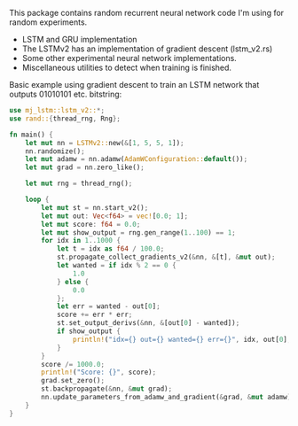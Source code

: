 This package contains random recurrent neural network code I'm using for random
experiments.

  * LSTM and GRU implementation
  * The LSTMv2 has an implementation of gradient descent (lstm\_v2.rs)
  * Some other experimental neural network implementations.
  * Miscellaneous utilities to detect when training is finished.

Basic example using gradient descent to train an LSTM network that outputs
01010101 etc. bitstring:

```rust
use mj_lstm::lstm_v2::*;
use rand::{thread_rng, Rng};

fn main() {
    let mut nn = LSTMv2::new(&[1, 5, 5, 1]);
    nn.randomize();
    let mut adamw = nn.adamw(AdamWConfiguration::default());
    let mut grad = nn.zero_like();

    let mut rng = thread_rng();

    loop {
        let mut st = nn.start_v2();
        let mut out: Vec<f64> = vec![0.0; 1];
        let mut score: f64 = 0.0;
        let mut show_output = rng.gen_range(1..100) == 1;
        for idx in 1..1000 {
            let t = idx as f64 / 100.0;
            st.propagate_collect_gradients_v2(&nn, &[t], &mut out);
            let wanted = if idx % 2 == 0 {
                1.0
            } else {
                0.0
            };
            let err = wanted - out[0];
            score += err * err;
            st.set_output_derivs(&nn, &[out[0] - wanted]);
            if show_output {
                println!("idx={} out={} wanted={} err={}", idx, out[0], wanted, err);
            }
        }
        score /= 1000.0;
        println!("Score: {}", score);
        grad.set_zero();
        st.backpropagate(&nn, &mut grad);
        nn.update_parameters_from_adamw_and_gradient(&grad, &mut adamw);
    }
}
```
